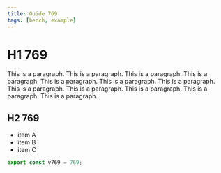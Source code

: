 ```yaml
---
title: Guide 769
tags: [bench, example]
---
```


# H1 769

This is a paragraph. This is a paragraph. This is a paragraph. This is a paragraph. This is a paragraph. This is a paragraph. This is a paragraph. This is a paragraph. This is a paragraph. This is a paragraph. This is a paragraph. This is a paragraph. 

## H2 769

- item A
- item B
- item C

```ts
export const v769 = 769;
```
